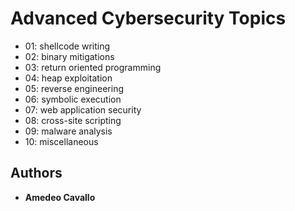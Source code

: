 # Advanced Cybersecurity Topics

* 01: shellcode writing
* 02: binary mitigations
* 03: return oriented programming
* 04: heap exploitation
* 05: reverse engineering
* 06: symbolic execution
* 07: web application security
* 08: cross-site scripting
* 09: malware analysis
* 10: miscellaneous

## Authors

* **Amedeo Cavallo**
